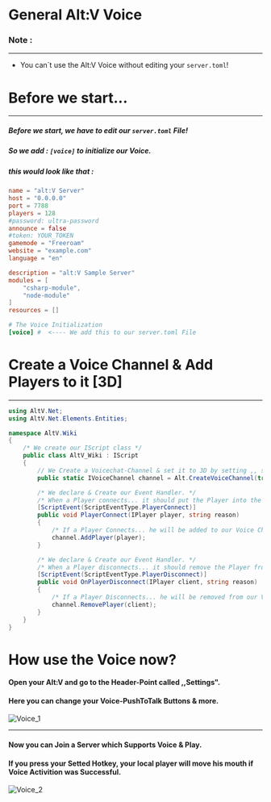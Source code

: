 # General Alt:V Voice

### Note : 
______________________________
- You can´t use the Alt:V Voice without editing your `server.toml`!

# Before we start...
___________________________________________

##### Before we start, we have to edit our `server.toml` File!
##### So we add : `[voice]` to initialize our Voice.
##### this would look like that : 
```toml
name = "alt:V Server"
host = "0.0.0.0"
port = 7788
players = 128
#password: ultra-password
announce = false
#token: YOUR_TOKEN
gamemode = "Freeroam"
website = "example.com"
language = "en"

description = "alt:V Sample Server"
modules = [ 
	"csharp-module",
	"node-module"
]
resources = []

# The Voice Initialization
[voice] #  <---- We add this to our server.toml File
```

# Create a Voice Channel & Add Players to it [3D]
_____________________________________________________
```csharp
using AltV.Net;
using AltV.Net.Elements.Entities;

namespace AltV.Wiki
{
    /* We create our IScript class */
    public class AltV_Wiki : IScript
    {
        // We Create a Voicechat-Channel & set it to 3D by setting ,, spatial " to true.
        public static IVoiceChannel channel = Alt.CreateVoiceChannel(true, 20f);

        /* We declare & Create our Event Handler. */
        /* When a Player connects... it should put the Player into the VoiceChannel. */
        [ScriptEvent(ScriptEventType.PlayerConnect)]
        public void PlayerConnect(IPlayer player, string reason)
        {
            /* If a Player Connects... he will be added to our Voice Channel. */
            channel.AddPlayer(player);
        }

        /* We declare & Create our Event Handler. */
        /* When a Player disconnects... it should remove the Player from the VoiceChannel. */
        [ScriptEvent(ScriptEventType.PlayerDisconnect)]
        public void OnPlayerDisconnect(IPlayer client, string reason)
        {
            /* If a Player Disconnects... he will be removed from our Voice Channel. */
            channel.RemovePlayer(client);
        }
    }
}
```
# How use the Voice now?
#### Open your Alt:V and go to the Header-Point called ,,Settings".
#### Here you can change your Voice-PushToTalk Buttons & more.
![Voice_1](~/altv-docs-assets/coreclr-module/images/voice_1.png)
_________________________________________
#### Now you can Join a Server which Supports Voice & Play.
#### If you press your Setted Hotkey, your local player will move his mouth if Voice Activition was Successful.
![Voice_2](~/altv-docs-assets/coreclr-module/images/voice_2.png)
